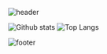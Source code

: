 ![header](https://capsule-render.vercel.app/api?&type=wave&color=gradient&section=header&text=%LayzaBruna&height200) 

![Github stats](https://github-readme-stats.vercel.app/api?username=lyzbss&show_icons=true&theme=radical&)
![Top Langs](https://github-readme-stats.vercel.app/api/top-langs/?username=lyzbss&layout=compact&theme=radical)

![footer](https://capsule-render.vercel.app/api?&type=wave&color=gradient&section=footer)
